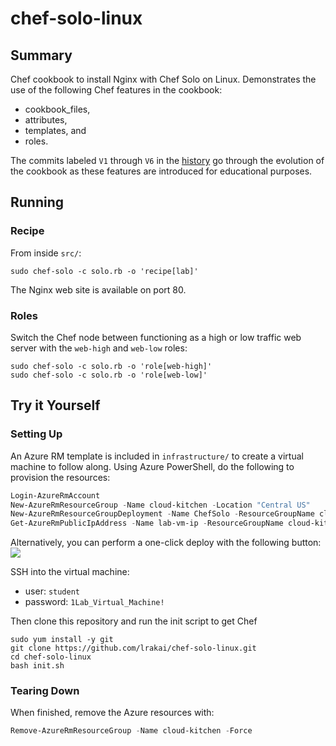 # chef-solo-linux
## Summary
Chef cookbook to install Nginx with Chef Solo on Linux. Demonstrates the use of the following Chef features in the cookbook:
- cookbook_files, 
- attributes,
- templates, and 
- roles.

The commits labeled `V1` through `V6` in the [history](https://github.com/lrakai/chef-solo-linux/commits/master) go through the evolution of the cookbook as these features are introduced for educational purposes.

## Running
### Recipe
From inside `src/`:
```shell
sudo chef-solo -c solo.rb -o 'recipe[lab]'
```
The Nginx web site is available on port 80.

### Roles
Switch the Chef node between functioning as a high or low traffic web server with the `web-high` and `web-low` roles:
```shell
sudo chef-solo -c solo.rb -o 'role[web-high]'
sudo chef-solo -c solo.rb -o 'role[web-low]'
```

## Try it Yourself
### Setting Up
An Azure RM template is included in `infrastructure/` to create a virtual machine to follow along. Using Azure PowerShell, do the following to provision the resources:
```ps1
Login-AzureRmAccount
New-AzureRmResourceGroup -Name cloud-kitchen -Location "Central US"
New-AzureRmResourceGroupDeployment -Name ChefSolo -ResourceGroupName cloud-kitchen -TemplateFile .\infrastructure\arm-template.json
Get-AzureRmPublicIpAddress -Name lab-vm-ip -ResourceGroupName cloud-kitchen | Select -ExpandProperty IpAddress
```
Alternatively, you can perform a one-click deploy with the following button:
<a href="https://portal.azure.com/#create/Microsoft.Template/uri/https%3A%2F%2Fraw.githubusercontent.com%2Flrakai%2Fchef-solo-linux%2Fmaster%2Finfrastructure%2Farm-template.json">
    <img src="https://camo.githubusercontent.com/9285dd3998997a0835869065bb15e5d500475034/687474703a2f2f617a7572656465706c6f792e6e65742f6465706c6f79627574746f6e2e706e67" data-canonical-src="http://azuredeploy.net/deploybutton.png" style="max-width:100%;">
</a>

SSH into the virtual machine:
- user: `student`
- password: `1Lab_Virtual_Machine!`

Then clone this repository and run the init script to get Chef
```shell
sudo yum install -y git
git clone https://github.com/lrakai/chef-solo-linux.git
cd chef-solo-linux
bash init.sh
```

### Tearing Down
When finished, remove the Azure resources with:
```ps1
Remove-AzureRmResourceGroup -Name cloud-kitchen -Force
```
